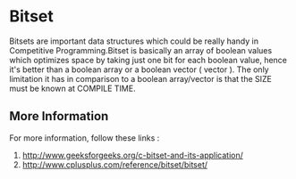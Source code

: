 # Bitset
Bitsets are important data structures which could be really handy in Competitive Programming.Bitset is basically an array of boolean values which
optimizes space by taking just one bit for each boolean value, hence it's better than a boolean array or a boolean vector ( vector <bool> ).
The only limitation it has in comparison to a boolean array/vector is that the SIZE must be known at COMPILE TIME.

## More Information

For more information, follow these links :

1. http://www.geeksforgeeks.org/c-bitset-and-its-application/ 
2. http://www.cplusplus.com/reference/bitset/bitset/
